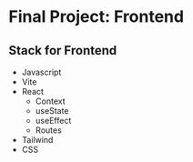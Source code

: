 # Final Project: Frontend

## Stack for Frontend
- Javascript
- Vite
- React
    - Context
    - useState
    - useEffect
    - Routes
- Tailwind
- CSS
